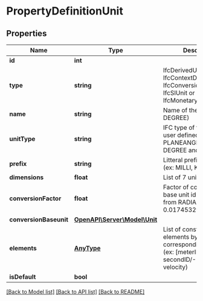 # PropertyDefinitionUnit

## Properties
Name | Type | Description | Notes
------------ | ------------- | ------------- | -------------
**id** | **int** |  | [readonly] 
**type** | **string** | IfcDerivedUnit, IfcContextDependentUnit, IfcConversionBasedUnit, IfcSIUnit or IfcMonetaryUnit | 
**name** | **string** | Name of the unit (ex: DEGREE) | [optional] 
**unitType** | **string** | IFC type of the unit or user defined type (ex: PLANEANGLEUNIT for DEGREE and RADIAN) | [optional] 
**prefix** | **string** | Litteral prefix for scale (ex: MILLI, KILO, etc..) | [optional] 
**dimensions** | **float** | List of 7 units dimensions | [optional] 
**conversionFactor** | **float** | Factor of conversion and base unit id (ex: DEGREE from RADIAN with factor 0.0174532925199433) | [optional] 
**conversionBaseunit** | [**OpenAPI\Server\Model\Unit**](Unit.md) |  | [optional] 
**elements** | [**AnyType**](AnyType.md) | List of constitutive unit elements by id with corresponding exponent (ex: [meterID/1, secondID/-1] for velocity) | [optional] 
**isDefault** | **bool** |  | [optional] 

[[Back to Model list]](../README.md#documentation-for-models) [[Back to API list]](../README.md#documentation-for-api-endpoints) [[Back to README]](../README.md)


